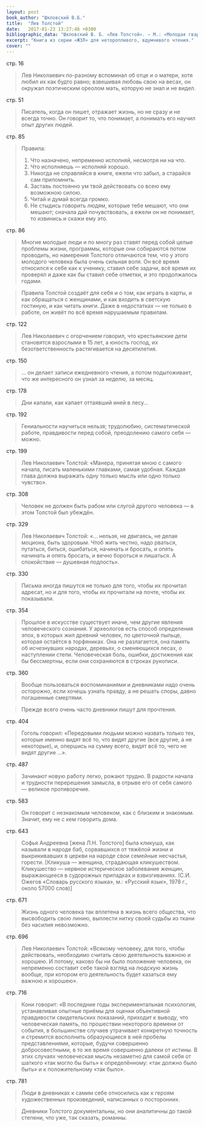 ```yaml
---
layout: post
book_author: "Шкловский В.Б."
title:  "Лев Толстой"
date:   2017-01-23 13:27:46 +0300
bibliographic_data: "Шкловский В. Б. «Лев Толстой». — М.: «Молодая гвардия», 1963 г., 864 с. («ЖЗЛ» Серия биографий. Вып.6 (363))"
excerpt: "Книга из серии «ЖЗЛ» для неторопливого, вдумчивого чтения."
cover: ""
---
```


стр. 16

> Лев Николаевич по-разному вспоминал об отце и о матери, хотя любил их как будто равно; взвешивая любовь свою на весах, он окружал поэтическим ореолом мать, которую не знал и не видел.

стр. 51

> Писатель, когда он пишет, отражает жизнь, но не сразу и не всегда точно. Он говорит то, что понимает, а понимать его научил опыт других людей.

стр. 85

> Правила:
>
> 1. Что назначено, непременно исполняй, несмотря ни на что.
> 2. Что исполняешь — исполняй хорошо.
> 3. Никогда не справляйся в книге, ежели что забыл, а старайся сам припомнить.
> 4. Заставь постоянно ум твой действовать со всею ему возможною силою.
> 5. Читай и думай всегда громко.
> 6. Не стыдись говорить людям, которые тебе мешают, что они мешают; сначала дай почувствовать, а ежели он не понимает, то извинись и скажи ему это.

стр. 86

> Многие молодые люди и по многу раз ставят перед собой целые проблемы жизни, программы, которые они собираются потом проводить, но намерения Толстого отличаются тем, что у этого молодого человека была очень сильная воля. Он всё время относился к себе как к ученику, ставил себе задачи, всё время их проверял и даже как бы ставил себе отметки, и это продолжалось годами.

> Правила Толстой создаёт для себя и о том, как играть в карты, и как обращаться с женщинами, и как входить в светскую гостиную, и как читать книги. Даже в недостатках — не только в работе, он живёт по всё время нарушаемым правилам.

стр. 122

> Лев Николаевич с огорчением говорил, что крестьянские дети становятся взрослыми в 15 лет, а юность господ, их безответственность растягивается на десятилетия.

стр. 150

> … он делает записи ежедневного чтения, а потом подытоживает, что же интересного он узнал за неделю, за месяц.

стр. 178

> Дни капали, как капает оттаявший иней в лесу…

стр. 192

> Гениальности научиться нельзя; трудолюбию, систематической работе, правдивости перед собой, преодолению самого себя — можно.

стр. 199

> Лев Николаевич Толстой: «Манера, принятая мною с самого начала, писать маленькими главками, самая удобная. Каждая глава должна выражать одну только мысль или одно только чувство».

стр. 308

> Человек не должен быть рабом или слугой другого человека — в этом Толстой был убеждён.

стр. 329

> Лев Николаевич Толстой: «… нельзя, не двигаясь, не делая моциона, быть здоровым. Чтоб жить честно, надо рваться, путаться, биться, ошибаться, начинать и бросать, и опять начинать и опять бросать, и вечно бороться и лишаться. А спокойствие — душевная подлость».

стр. 330

> Письма иногда пишутся не только для того, чтобы их прочитал адресат, но и для того, чтобы их прочитали на почте, чтобы их показывали.

стр. 354

> Прошлое в искусстве существует иначе, чем другие явления человеческого сознания. У археологов есть способ определения эпох, в которых жил древний человек, по цветочной пыльце, которая остаётся в торфяниках. Она не разлагается, она память об исчезнувших народах, деревьях, о сменяющихся лесах, о наступлении степи. Человеческая боль, ошибки, достижения как бы бессмертны, если они сохраняются в строках рукописи.

стр. 360

> Вообще пользоваться воспоминаниями и дневниками надо очень осторожно, если хочешь узнать правду, а не решать споры, давно погашенные смертями. 

> Прежде всего очень часто дневники пишут для прочтения.

стр. 404

> Гоголь говорил: «Передовыми людьми можно назвать только тех, которые именно видят всё то, что видят другие (все другие, а не некоторые), и, опершись на сумму всего, видят всё то, чего не видят другие …».

стр. 487 

> Зачинают новую работу легко, рожают трудно. В радости начала и трудности перерешения замысла, в отрыве его от себя самого — великое противоречие.

стр. 583

> Он говорит с незнакомым человеком, как с близким и знакомым. Значит, ему не с кем говорить дома.

стр. 643

> Софья Андреевна [жена Л.Н. Толстого] была кликуша, как называли в народе баб, сорвавшихся от тяжёлой жизни и выкрикивавших в церкви на народе свои семейные несчастья, горести. [Кликуша — женщина, страдающая кликушеством. Кликушество — нервное истерическое заболевание женщин, выражающееся в судорожных припадках и взвизгиваниях. (С.И. Ожегов «Словарь русского языка», м.: «Русский язык», 1978 г., около 57000 слов)]

стр. 671

> Жизнь одного человека так вплетена в жизнь всего общества, что высвободить свою линию, выплести нитку своей судьбы из ткани без насилия невозможно.

стр. 696

> Лев Николаевич Толстой: «Всякому человеку, для того, чтобы действовать, необходимо считать свою деятельность важною и хорошею. И потому, каково бы ни было положение человека, он непременно составит себе такой взгляд на людскую жизнь вообще, при котором его деятельность будет казаться ему важною и хорошею».

стр. 716

> Кони говорит: «В последние годы экспериментальная психология, устанавливая опытные приёмы для оценки объективной правдивости свидетельских показаний, приходит к выводу, что человеческая память, по прошествии некоторого времени от события, в большинстве случаев утрачивает конкретную точность и стремится восполнить образующиеся в ней пробелы представлениями, которые, будучи совершенно добросовестными, в то же время совершенно далеки от истины. В этих случаях человеческая мысль незаметно для самой себя от шаткого «так могло бы быть» к определённому: «так должно было быть» и к положительному «так было».

стр. 781

> Люди в дневниках к самим себе относились как к героям художественных произведений, написанных о посторонних.

> Дневники Толстого документальны, но они аналитичны до такой степени, что уже, так сказать, романны.


